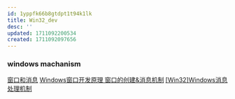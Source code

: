 ```yaml
---
id: 1yppfk66b8gtdpt1t94k1lk
title: Win32_dev
desc: ''
updated: 1711092200534
created: 1711092097656
---
```


### windows machanism
[窗口和消息](https://learn.microsoft.com/zh-cn/windows/win32/winmsg/windows)
[Windows窗口开发原理 窗口的创建&消息机制](https://www.cnblogs.com/shuzhongke/p/15364810.html)
[[Win32]Windows消息处理机制 ](https://www.zhaokeli.com/article/8206.html)
